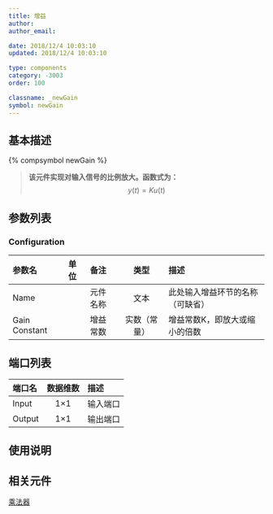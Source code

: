 ```yaml
---
title: 增益
author: 
author_email:

date: 2018/12/4 10:03:10
updated: 2018/12/4 10:03:10

type: components
category: -3003
order: 100

classname: _newGain
symbol: newGain
---
```

## 基本描述
{% compsymbol newGain %}

> **该元件实现对输入信号的比例放大。函数式为：**
> $$y(t) = Ku(t)$$

## 参数列表
### Configuration
| 参数名 | 单位 | 备注 | 类型 | 描述 |
| :--- | :--- | :--- | :--: | :--- |
| Name |  | 元件名称 | 文本 | 此处输入增益环节的名称（可缺省） |
| Gain Constant |  | 增益常数 | 实数（常量） | 增益常数K，即放大或缩小的倍数 |


## 端口列表

| 端口名 | 数据维数 | 描述 |
| :--- | :--:  | :--- |
| Input | 1×1 | 输入端口|
| Output | 1×1 |输出端口 |

## 使用说明



## 相关元件

[乘法器](comp_newMultiply.md)
